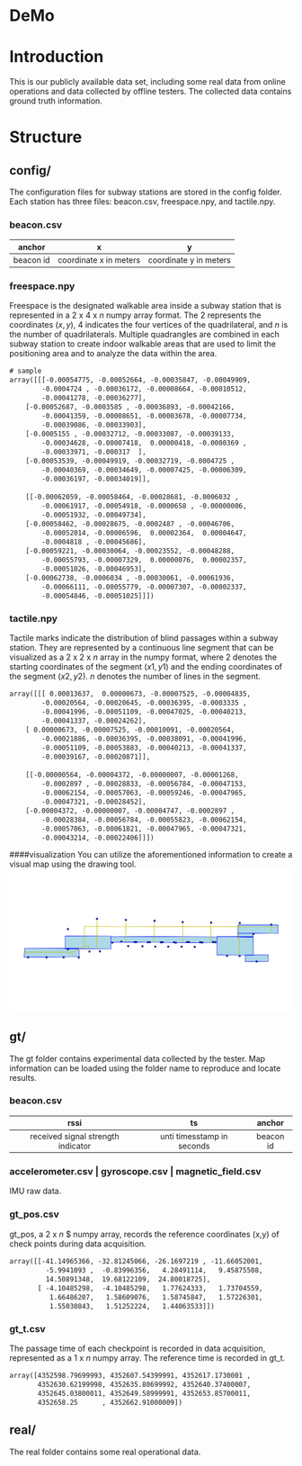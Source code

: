 
# DeMo


# Introduction

This is our publicly available data set, including some real data from online operations and data collected by offline testers. The collected data contains ground truth information.


# Structure

## config/

The configuration files for subway stations are stored in the config folder. Each station has three files: beacon.csv, freespace.npy, and tactile.npy.

### beacon.csv

| **anchor** |          **x**         |          **y**         |
|:----------:|:----------------------:|:----------------------:|
|  beacon id | coordinate x in meters | coordinate y in meters |

### freespace.npy
Freespace is the designated walkable area inside a subway station that is represented in a $2$ x $4$ x $n$ numpy array format. The $2$ represents the coordinates $(x, y)$, $4$ indicates the four vertices of the quadrilateral, and $n$ is the number of quadrilaterals. Multiple quadrangles are combined in each subway station to create indoor walkable areas that are used to limit the positioning area and to analyze the data within the area.
```
# sample
array([[[-0.00054775, -0.00052664, -0.00035847, -0.00049909,
        -0.0004724 , -0.00036172, -0.00008664, -0.00010512,
        -0.00041278, -0.00036277],
    [-0.00052687, -0.0003585 , -0.00036893, -0.00042166,
        -0.00041359, -0.00008651, -0.00003678, -0.00007734,
        -0.00039086, -0.00033903],
    [-0.0005155 , -0.00032712, -0.00033087, -0.00039133,
        -0.00034628, -0.00007418,  0.00000418, -0.0000369 ,
        -0.00033971, -0.000317  ],
    [-0.00053539, -0.00049919, -0.00032719, -0.0004725 ,
        -0.00040369, -0.00034649, -0.00007425, -0.00006309,
        -0.00036197, -0.00034019]],

    [[-0.00062059, -0.00058464, -0.00028681, -0.0006032 ,
        -0.00061917, -0.00054918, -0.0000658 , -0.00000006,
        -0.00051932, -0.00049734],
    [-0.00058462, -0.00028675, -0.0002487 , -0.00046706,
        -0.00052014, -0.00006596,  0.00002364,  0.00004647,
        -0.0004818 , -0.00045686],
    [-0.00059221, -0.00030064, -0.00023552, -0.00048288,
        -0.00055793, -0.00007329,  0.00000076,  0.00002357,
        -0.00051026, -0.00046953],
    [-0.00062738, -0.0006034 , -0.00030061, -0.00061936,
        -0.00066111, -0.00055779, -0.00007307, -0.00002337,
        -0.00054846, -0.00051025]]])
```

### tactile.npy
Tactile marks indicate the distribution of blind passages within a subway station. They are represented by a continuous line segment that can be visualized as a $2$ x $2$ x $n$ array in the numpy format, where $2$ denotes the starting coordinates of the segment $(x1, y1)$ and the ending coordinates of the segment $(x2, y2)$. $n$ denotes the number of lines in the segment. 
```
array([[[ 0.00013637,  0.00000673, -0.00007525, -0.00004835,
        -0.00020564, -0.00020645, -0.00036395, -0.0003335 ,
        -0.00041996, -0.00051109, -0.00047025, -0.00040213,
        -0.00041337, -0.00024262],
    [ 0.00000673, -0.00007525, -0.00010091, -0.00020564,
        -0.00021886, -0.00036395, -0.00038091, -0.00041996,
        -0.00051109, -0.00053883, -0.00040213, -0.00041337,
        -0.00039167, -0.00020871]],

    [[-0.00000564, -0.00004372, -0.00000007, -0.00001268,
        -0.0002897 , -0.00028833, -0.00056784, -0.00047153,
        -0.00062154, -0.00057063, -0.00059246, -0.00047965,
        -0.00047321, -0.00028452],
    [-0.00004372, -0.00000007, -0.00004747, -0.0002897 ,
        -0.00028384, -0.00056784, -0.00055823, -0.00062154,
        -0.00057063, -0.00061821, -0.00047965, -0.00047321,
        -0.00043214, -0.00022406]]])
```
####visualization
You can utilize the aforementioned information to create a visual map using the drawing tool.
![map_sample](map_sample.png)

## gt/
The gt folder contains experimental data collected by the tester. Map information can be loaded using the folder name to reproduce and locate results.

### beacon.csv
|              **rssi**              |           **ts**           | **anchor** |
|:----------------------------------:|:--------------------------:|:----------:|
| received signal strength indicator | unti timesstamp in seconds |  beacon id |

### accelerometer.csv | gyroscope.csv | magnetic_field.csv
IMU raw data.

### gt_pos.csv
gt_pos, a $2$ x $n$ $ numpy array, records the reference coordinates (x,y) of check points during data acquisition.
```
array([[-41.14965366, -32.81245066, -26.1697219 , -11.66052001,
         -5.9941093 ,  -0.83996356,   4.28491114,   9.45875508,
         14.50891348,  19.68122109,  24.80018725],
       [ -4.10485298,  -4.10485298,   1.77624333,   1.73704559,
          1.66486207,   1.58609076,   1.58745847,   1.57226301,
          1.55030843,   1.51252224,   1.44063533]])
```
### gt_t.csv
The passage time of each checkpoint is recorded in data acquisition, represented as a $1$ x $n$ numpy array. The reference time is recorded in gt_t. 
```
array([4352598.79699993, 4352607.54399991, 4352617.1730001 ,
       4352630.62199998, 4352635.80699992, 4352640.37400007,
       4352645.03800011, 4352649.58999991, 4352653.85700011,
       4352658.25      , 4352662.91000009])
```

## real/
The real folder contains some real operational data.